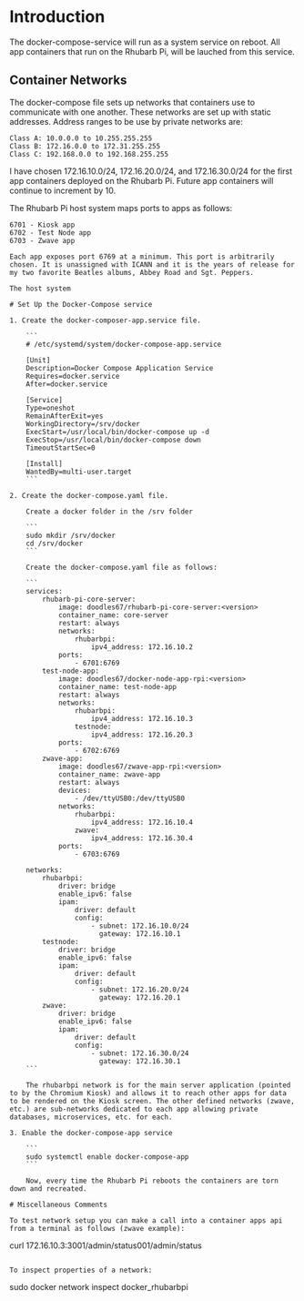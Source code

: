 # Introduction

The docker-compose-service will run as a system service on reboot. All app containers that run on the Rhubarb Pi, will be lauched from this service.

## Container Networks

The docker-compose file sets up networks that containers use to communicate with one another. These networks are set up with static addresses. Address ranges to be use by private networks are:

```
Class A: 10.0.0.0 to 10.255.255.255
Class B: 172.16.0.0 to 172.31.255.255
Class C: 192.168.0.0 to 192.168.255.255
```

I have chosen 172.16.10.0/24, 172.16.20.0/24, and 172.16.30.0/24 for the first app containers deployed on the Rhubarb Pi. Future app containers will continue to increment by 10.

The Rhubarb Pi host system maps ports to apps as follows:

```
6701 - Kiosk app
6702 - Test Node app
6703 - Zwave app

Each app exposes port 6769 at a minimum. This port is arbitrarily chosen. It is unassigned with ICANN and it is the years of release for my two favorite Beatles albums, Abbey Road and Sgt. Peppers.

The host system

# Set Up the Docker-Compose service

1. Create the docker-composer-app.service file.

    ```
    # /etc/systemd/system/docker-compose-app.service

    [Unit]
    Description=Docker Compose Application Service
    Requires=docker.service
    After=docker.service

    [Service]
    Type=oneshot
    RemainAfterExit=yes
    WorkingDirectory=/srv/docker
    ExecStart=/usr/local/bin/docker-compose up -d
    ExecStop=/usr/local/bin/docker-compose down
    TimeoutStartSec=0

    [Install]
    WantedBy=multi-user.target
    ```

2. Create the docker-compose.yaml file.

    Create a docker folder in the /srv folder

    ```
    sudo mkdir /srv/docker
    cd /srv/docker
    ```

    Create the docker-compose.yaml file as follows:

    ```
    services:
        rhubarb-pi-core-server:
            image: doodles67/rhubarb-pi-core-server:<version>
            container_name: core-server
            restart: always
            networks: 
                rhubarbpi:
                    ipv4_address: 172.16.10.2
            ports:
                - 6701:6769
        test-node-app:
            image: doodles67/docker-node-app-rpi:<version>
            container_name: test-node-app
            restart: always
            networks: 
                rhubarbpi:
                    ipv4_address: 172.16.10.3
                testnode:
                    ipv4_address: 172.16.20.3
            ports:
                - 6702:6769
        zwave-app:
            image: doodles67/zwave-app-rpi:<version>
            container_name: zwave-app
            restart: always
            devices: 
                - /dev/ttyUSB0:/dev/ttyUSB0
            networks:
                rhubarbpi:
                    ipv4_address: 172.16.10.4
                zwave:
                    ipv4_address: 172.16.30.4
            ports:
                - 6703:6769
    
    networks:
        rhubarbpi:
            driver: bridge
            enable_ipv6: false
            ipam:
                driver: default
                config:
                    - subnet: 172.16.10.0/24
                      gateway: 172.16.10.1
        testnode:
            driver: bridge
            enable_ipv6: false
            ipam:
                driver: default
                config:
                    - subnet: 172.16.20.0/24
                      gateway: 172.16.20.1
        zwave:
            driver: bridge
            enable_ipv6: false
            ipam:
                driver: default
                config:
                    - subnet: 172.16.30.0/24
                      gateway: 172.16.30.1
    ```

    The rhubarbpi network is for the main server application (pointed to by the Chromium Kiosk) and allows it to reach other apps for data to be rendered on the Kiosk screen. The other defined networks (zwave, etc.) are sub-networks dedicated to each app allowing private databases, microservices, etc. for each.

3. Enable the docker-compose-app service

    ```
    sudo systemctl enable docker-compose-app
    ```

    Now, every time the Rhubarb Pi reboots the containers are torn down and recreated.

# Miscellaneous Comments

To test network setup you can make a call into a container apps api from a terminal as follows (zwave example):

```
curl 172.16.10.3:3001/admin/status001/admin/status
```

To inspect properties of a network:

```
sudo docker network inspect docker_rhubarbpi
```

